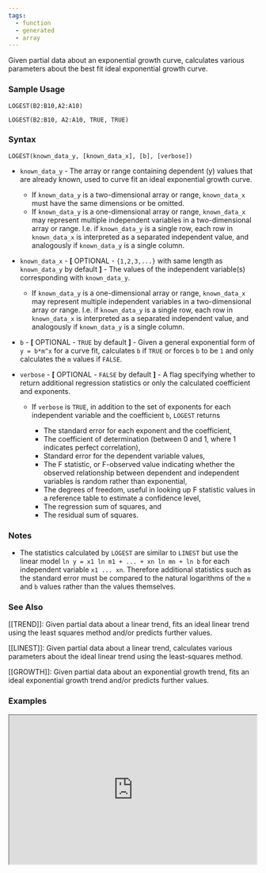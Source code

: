 ```yaml
---
tags:
  - function
  - generated
  - array
---
```


Given partial data about an exponential growth curve, calculates various parameters about the best fit ideal exponential growth curve.

### Sample Usage

`LOGEST(B2:B10,A2:A10)`

`LOGEST(B2:B10, A2:A10, TRUE, TRUE)`

### Syntax

`LOGEST(known_data_y, [known_data_x], [b], [verbose])`

* `known_data_y` - The array or range containing dependent (y) values that are already known, used to curve fit an ideal exponential growth curve.

  + If `known_data_y` is a two-dimensional array or range, `known_data_x` must have the same dimensions or be omitted.
  + If `known_data_y` is a one-dimensional array or range, `known_data_x` may represent multiple independent variables in a two-dimensional array or range. I.e. if `known_data_y` is a single row, each row in `known_data_x` is interpreted as a separated independent value, and analogously if `known_data_y` is a single column.
* `known_data_x` - **[** OPTIONAL - `{1,2,3,...}` with same length as `known_data_y` by default **]** - The values of the independent variable(s) corresponding with `known_data_y`.

  + If `known_data_y` is a one-dimensional array or range, `known_data_x` may represent multiple independent variables in a two-dimensional array or range. I.e. if `known_data_y` is a single row, each row in `known_data_x` is interpreted as a separated independent value, and analogously if `known_data_y` is a single column.
* `b` - **[** OPTIONAL - `TRUE` by default **]** - Given a general exponential form of `y = b*m^x` for a curve fit, calculates `b` if `TRUE` or forces `b` to be `1` and only calculates the `m` values if `FALSE`.
* `verbose` - **[** OPTIONAL - `FALSE` by default **]** - A flag specifying whether to return additional regression statistics or only the calculated coefficient and exponents.

  + If `verbose` is `TRUE`, in addition to the set of exponents for each independent variable and the coefficient `b`, `LOGEST` returns

    - The standard error for each exponent and the coefficient,
    - The coefficient of determination (between 0 and 1, where 1 indicates perfect correlation),
    - Standard error for the dependent variable values,
    - The F statistic, or F-observed value indicating whether the observed relationship between dependent and independent variables is random rather than exponential,
    - The degrees of freedom, useful in looking up F statistic values in a reference table to estimate a confidence level,
    - The regression sum of squares, and
    - The residual sum of squares.

### Notes

* The statistics calculated by `LOGEST` are similar to `LINEST` but use the linear model `ln y = x1 ln m1 + ... + xn ln mn + ln b` for each independent variable `x1 ... xn`. Therefore additional statistics such as the standard error must be compared to the natural logarithms of the `m` and `b` values rather than the values themselves.

### See Also

[[TREND]]: Given partial data about a linear trend, fits an ideal linear trend using the least squares method and/or predicts further values.

[[LINEST]]: Given partial data about a linear trend, calculates various parameters about the ideal linear trend using the least-squares method.

[[GROWTH]]: Given partial data about an exponential growth trend, fits an ideal exponential growth trend and/or predicts further values.

### Examples

<iframe height="300" src="https://docs.google.com/spreadsheet/pub?key=0As3tAuweYU9QdHlndm16akszdmNuRW9NdnZsMlN6a3c&amp;output=html" width="500"></iframe>